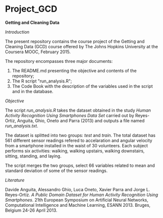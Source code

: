 # Project_GCD

**Getting and Cleaning Data**

*Introduction*

The present repository contains the course project of the Getting and Cleaning Data (GCD) course offered by The Johns Hopkins University at the Coursera MOOC, February 2015.

The repository encompasses three major documents:

1. The README.md presenting the objective and contents of the repository;
2. The R script "run_analysis.R";
3. The Code Book with the description of the variables used in the script and in the database.


*Objective*

The script *run_analysis.R* takes the dataset obtained in the study *Human Activity Recognition Using Smartphones Data Set* carried out by Reyes-Ortiz, Anguita, Ghio, Oneto and Parra (2013) and outputs a file named *run_analysis.txt*.

The dataset is splitted into two groups: *test* and *train*. The total dataset has 561 different sensor readings refered to accelaration and angular velocity from a smartphone installed in the waist of 30 volunteers. Each subject performs six activities: walking, walking upstairs, walking downstairs, sitting, standing, and laying.

The script merges the two groups, select 66 variables related to mean and standard deviation of some of the sensor readings.

*Literature*

Davide Anguita, Alessandro Ghio, Luca Oneto, Xavier Parra and Jorge L. Reyes-Ortiz. *A Public Domain Dataset for Human Activity Recognition Using Smartphones*. 21th European Symposium on Artificial Neural Networks, Computational Intelligence and Machine Learning, ESANN 2013. Bruges, Belgium 24-26 April 2013.
